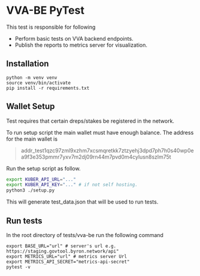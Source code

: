VVA-BE PyTest
=================
This test is responsible for following

- Perform basic tests on VVA backend endpoints.
- Publish the reports to metrics server for visualization.

## Installation

```shell
python -m venv venv 
source venv/bin/activate
pip install -r requirements.txt
```


## Wallet Setup
Test requires that certain dreps/stakes be registered in the network. 

To run setup script the main wallet must have enough balance. The address for the main wallet is

> addr_test1qzc97zml9xzhm7xcsmqretkk7ztzyehj3dpd7ph7h0s40wp0ea9f3e353pmmr7yxv7m2dj09rn44m7pvd0m4cylusn8szlm75t

Run the setup script as follow.
```bash
export KUBER_API_URL="..."
export KUBER_API_KEY="..." # if not self hosting.
python3 ./setup.py
```
This will generate test_data.json that will be used to run tests.


## Run tests
In the root directory of tests/vva-be run the following command
```shell
export BASE_URL="url" # server's url e.g. https://staging.govtool.byron.network/api"
export METRICS_URL="url" # metrics server Url
export METRICS_API_SECRET="metrics-api-secret" 
pytest -v
```
